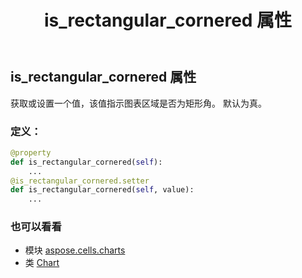 ﻿---
title: is_rectangular_cornered 属性
second_title: Aspose.Cells for Python via .NET API 参考资料
description:
type: docs
weight: 320
url: /zh/python-net/aspose.cells.charts/chart/is_rectangular_cornered/
is_root: false
---
## is_rectangular_cornered 属性

获取或设置一个值，该值指示图表区域是否为矩形角。
默认为真。
### 定义：
```python
@property
def is_rectangular_cornered(self):
    ...
@is_rectangular_cornered.setter
def is_rectangular_cornered(self, value):
    ...
```

### 也可以看看
* 模块 [aspose.cells.charts](../../)
* 类 [Chart](/cells/zh/python-net/aspose.cells.charts/chart)

